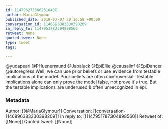 ```yaml
---
id: 1147962733662310400
author: MariaGlymour
published_date: 2019-07-07 20:16:58 +00:00
conversation_id: 1146896383330398209
in_reply_to: 1147951787304898560
retweet: None
quoted_tweet: None
type: tweet
tags:

---
```


@yudapearl @PHuenermund @Jabaluck @EpiEllie @causalinf @EpiDancer @autoregress Well, we can use prior beliefs or use evidence from testable implications of the model. Prior beliefs are often controversial. Testable implications alone can only prove the model false, not prove it's true. But the testable implications are underused &amp; often unrecognized in epi.

### Metadata

Author: [[@MariaGlymour]]
Conversation: [[conversation-1146896383330398209]]
In reply to: [[1147951787304898560]]
Retweet of: [[None]]
Quoted tweet: [[None]]
